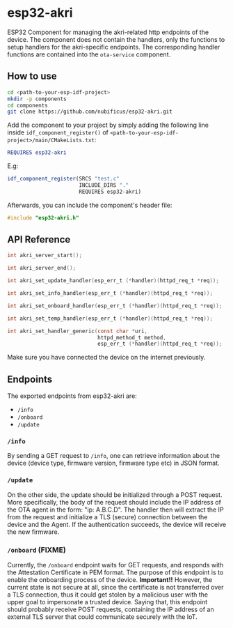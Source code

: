 # esp32-akri
ESP32 Component for managing the akri-related http endpoints of the device. The component does not contain the handlers, only the functions to setup handlers for the akri-specific endpoints. The corresponding handler functions are contained into the `ota-service` component.

## How to use

```bash
cd <path-to-your-esp-idf-project>
mkdir -p components
cd components
git clone https://github.com/nubificus/esp32-akri.git
```

Add the component to your project by simply adding the following line inside `idf_component_register()` of `<path-to-your-esp-idf-project>/main/CMakeLists.txt`:

```cmake
REQUIRES esp32-akri
```

E.g:

```cmake
idf_component_register(SRCS "test.c"
                       INCLUDE_DIRS "."
                       REQUIRES esp32-akri)
```

Afterwards, you can include the component's header file:
```c
#include "esp32-akri.h"
```

## API Reference
```c
int akri_server_start();

int akri_server_end();

int akri_set_update_handler(esp_err_t (*handler)(httpd_req_t *req));

int akri_set_info_handler(esp_err_t (*handler)(httpd_req_t *req));

int akri_set_onboard_handler(esp_err_t (*handler)(httpd_req_t *req));

int akri_set_temp_handler(esp_err_t (*handler)(httpd_req_t *req));

int akri_set_handler_generic(const char *uri,
                             httpd_method_t method,
                             esp_err_t (*handler)(httpd_req_t *req));
```
Make sure you have connected the device on the internet previously.

## Endpoints

The exported endpoints from esp32-akri are:

- `/info`
- `/onboard`
- `/update`

### `/info`
By sending a GET request to `/info`, one can retrieve information about the
device (device type, firmware version, firmware type etc) in JSON format.

### `/update`
On the other side, the update should be initialized through a POST request.
More specifically, the body of the request should include the IP address of the
OTA agent in the form: "ip: A.B.C.D". The handler then will extract the IP from
the request and initialize a TLS (secure) connection between the device and the
Agent. If the authentication succeeds, the device will receive the new
firmware.

### `/onboard` (FIXME)
Currently, the `/onboard` endpoint waits for GET requests, and responds with
the Attestation Certificate in PEM format. The purpose of this endpoint is to
enable the onboarding process of the device. **Important!!** However, the
current state is not secure at all, since the certificate is not transferred
over a TLS connection, thus it could get stolen by a malicious user with the
upper goal to impersonate a trusted device. Saying that, this endpoint should
probably receive POST requests, containing the IP address of an external TLS
server that could communicate securely with the IoT.
